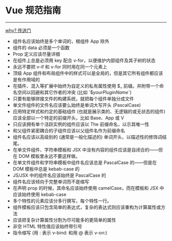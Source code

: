 # Vue 规范指南
---

[why? 传送门](https://cn.vuejs.org/v2/style-guide/)

- 组件名应该始终是多个单词的，根组件 App 除外
- 组件的 data 必须是一个函数
- Prop 定义应该尽量详细
- 在组件上总是必须用 key 配合 v-for，以便维护内部组件及其子树的状态
- 永远不要把 v-if 和 v-for 同时用在同一个元素上
- 顶级 App 组件和布局组件中的样式可以是全局的，但是其它所有组件都应该是有作用域的
- 在插件、混入等扩展中始终为自定义的私有属性使用 $_ 前缀。并附带一个命名空间以回避和其它作者的冲突 (比如 `$_yourPluginName_`)
- 只要有能够拼接文件的构建系统，就把每个组件单独分成文件
- 单文件组件的文件名应该要么始终是单词大写开头 (PascalCase)
- 应用特定样式和约定的基础组件 (也就是展示类的、无逻辑的或无状态的组件) 应该全部以一个特定的前缀开头，比如 Base、App 或 V
- 只应该拥有单个活跃实例的组件应该以 The 前缀命名，以示其唯一性
- 和父组件紧密耦合的子组件应该以父组件名作为前缀命名
- 组件名应该以高级别的 (通常是一般化描述的) 单词开头，以描述性的修饰词结尾。
- 在单文件组件、字符串模板和 JSX 中没有内容的组件应该是自闭合的——但在 DOM 模板里永远不要这样做。
- 在单文件组件和字符串模板中组件名应该总是 PascalCase 的——但是在 DOM 模板中总是 kebab-case 的
- JS/JSX 中的组件名应该始终是 PascalCase 的
- 组件名应该倾向于完整单词而不是缩写
- 在声明 prop 的时候，其命名应该始终使用 camelCase，而在模板和 JSX 中应该始终使用 kebab-case
- 多个特性的元素应该分多行撰写，每个特性一行。
- 组件模板应该只包含简单的表达式，复杂的表达式则应该重构为计算属性或方法
- 应该把复杂计算属性分割为尽可能多的更简单的属性
- 非空 HTML 特性值应该始终带引号
- 指令缩写 (用 : 表示 v-bind: 和用 @ 表示 v-on:) 
